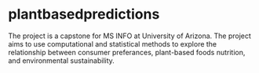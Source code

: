 # plantbasedpredictions
The project is a capstone for MS INFO at University of Arizona. The project aims to use computational and statistical methods to explore the relationship between consumer preferances, plant-based foods nutrition, and environmental sustainability.   
